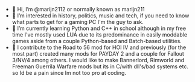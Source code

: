 - 👋 Hi, I’m @marijn2112 or normally known as marijn211
- 👀 I’m interested in history, politics, music and tech, if you need to know what parts to get for a gaming PC I'm the guy to ask.
- 🌱 I’m currently learning Python and C++ in school although in my free time I've mostly used LUA due to its predominance in easily moddable games aside from a couple Python-based and Batch-based utilities.
- 🔨 I contribute to the Road to 56 mod for HOI IV and previously (for the most part) created many mods for PAYDAY 2 and a couple for Fallout 3/NV/4 among others.
I would like to make Bannerlord, Rimworld and Freeman Guerrila Warfare mods but its in C/with dll's/bad systems etc. so Id be a pain since Im not too pro at coding.
<!---
marijn2112/marijn2112 is a ✨ special ✨ repository because its `README.md` (this file) appears on your GitHub profile.
You can click the Preview link to take a look at your changes.
--->

